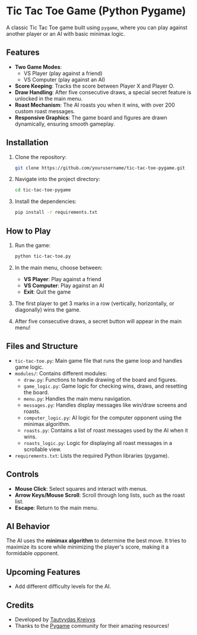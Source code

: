# Tic Tac Toe Game (Python Pygame)

A classic Tic Tac Toe game built using `pygame`, where you can play against another player or an AI with basic minimax logic. 

## Features
- **Two Game Modes**: 
  - VS Player (play against a friend)
  - VS Computer (play against an AI)
- **Score Keeping**: Tracks the score between Player X and Player O.
- **Draw Handling**: After five consecutive draws, a special secret feature is unlocked in the main menu.
- **Roast Mechanism**: The AI roasts you when it wins, with over 200 custom roast messages.
- **Responsive Graphics**: The game board and figures are drawn dynamically, ensuring smooth gameplay.

## Installation

1. Clone the repository:
    ```bash
    git clone https://github.com/yourusername/tic-tac-toe-pygame.git
    ```
2. Navigate into the project directory:
    ```bash
    cd tic-tac-toe-pygame
    ```
3. Install the dependencies:
    ```bash
    pip install -r requirements.txt
    ```

## How to Play

1. Run the game:
    ```bash
    python tic-tac-toe.py
    ```
2. In the main menu, choose between:
   - **VS Player**: Play against a friend
   - **VS Computer**: Play against an AI
   - **Exit**: Quit the game
   
3. The first player to get 3 marks in a row (vertically, horizontally, or diagonally) wins the game.

4. After five consecutive draws, a secret button will appear in the main menu!

## Files and Structure

- `tic-tac-toe.py`: Main game file that runs the game loop and handles game logic.
- `modules/`: Contains different modules:
  - `draw.py`: Functions to handle drawing of the board and figures.
  - `game_logic.py`: Game logic for checking wins, draws, and resetting the board.
  - `menu.py`: Handles the main menu navigation.
  - `messages.py`: Handles display messages like win/draw screens and roasts.
  - `computer_logic.py`: AI logic for the computer opponent using the minimax algorithm.
  - `roasts.py`: Contains a list of roast messages used by the AI when it wins.
  - `roasts_logic.py`: Logic for displaying all roast messages in a scrollable view.
- `requirements.txt`: Lists the required Python libraries (pygame).

## Controls
- **Mouse Click**: Select squares and interact with menus.
- **Arrow Keys/Mouse Scroll**: Scroll through long lists, such as the roast list.
- **Escape**: Return to the main menu.

## AI Behavior
The AI uses the **minimax algorithm** to determine the best move. It tries to maximize its score while minimizing the player's score, making it a formidable opponent.

## Upcoming Features
- Add different difficulty levels for the AI.

## Credits
- Developed by [Tautvydas Kreivys](https://github.com/TautvydasKre)
- Thanks to the [Pygame](https://www.pygame.org) community for their amazing resources!
